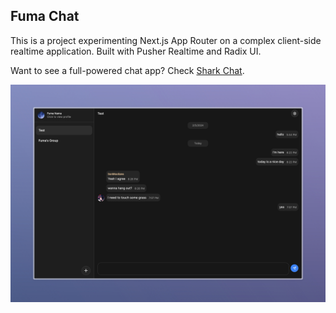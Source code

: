 ## Fuma Chat

This is a project experimenting Next.js App Router on a complex client-side realtime application.
Built with Pusher Realtime and Radix UI.

Want to see a full-powered chat app? Check [Shark Chat](https://shark-chat.vercel.app).

![Preview](./public/img.png)